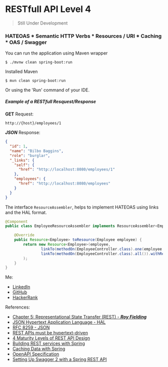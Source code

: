 # RESTfull API Level 4

> Still Under Development

### HATEOAS * Semantic HTTP Verbs * Resources / URI * Caching * OAS / Swagger

You can run the application using Maven wrapper
```
$ ./mvnw clean spring-boot:run
```
Installed Maven
```
$ mvn clean spring-boot:run
```
Or using the 'Run' command of your IDE.

##### Example of a RESTfull Resquest/Response

**GET** Request:
```
http://{host}/employees/1
```
***JSON*** Response:
```JSON
{
  "id": 1,
  "name": "Bilbo Baggins",
  "role": "burglar",
  "_links": {
    "self": {
      "href": "http://localhost:8080/employees/1"
    },
    "employees": {
      "href": "http://localhost:8080/employees"
    }
  }
}
```

The interface `ResourceAssembler`, helps to implement HATEOAS using links and the HAL format.
```Java
@Component
public class EmployeeResourceAssembler implements ResourceAssembler<Employee, Resource<Employee>> {

    @Override
    public Resource<Employee> toResource(Employee employee) {
        return new Resource<Employee>(employee,
                linkTo(methodOn(EmployeeController.class).one(employee.getId())).withSelfRel(),
                linkTo(methodOn(EmployeeController.class).all()).withRel("employee")
        );
    }
}
```

Me:
- [LinkedIn](https://www.linkedin.com/in/jarades/)
- [GitHub](https://github.com/JARADES-M)
- [HackerRank](https://www.hackerrank.com/Jarades)

References:
- [Chapter 5: Representational State Transfer (REST) - ***Roy Fielding***](https://www.ics.uci.edu/~fielding/pubs/dissertation/rest_arch_style.htm)
- [JSON Hypertext Application Language - HAL](https://tools.ietf.org/html/draft-kelly-json-hal-08)
- [RFC 8259 - JSON](https://tools.ietf.org/html/rfc8259)
- [REST APIs must be hypertext-driven](http://roy.gbiv.com/untangled/2008/rest-apis-must-be-hypertext-driven)
- [4 Maturity Levels of REST API Design](https://blog.restcase.com/4-maturity-levels-of-rest-api-design/)
- [Building REST services with Spring](https://spring.io/guides/tutorials/bookmarks/)
- [Caching Data with Spring](https://spring.io/guides/gs/caching/)
- [OpenAPI Specification](https://swagger.io/specification/v2/)
- [Setting Up Swagger 2 with a Spring REST API](https://www.baeldung.com/swagger-2-documentation-for-spring-rest-api)
